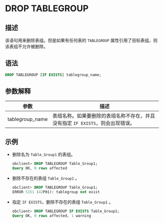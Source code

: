 # DROP TABLEGROUP

## 描述

该语句用来删除表组。但是如果有任何表的 `TABLEGROUP` 属性引用了目标表组，则该表组不允许被删除。

## 语法

```sql
DROP TABLEGROUP [IF EXISTS] tablegroup_name;
```

## 参数解释

|     **参数**      |                    **描述**                     |
|-----------------|-----------------------------------------------|
| tablegroup_name | 表组名称。如果要删除的表组名称不存在，并且没有指定 `IF EXISTS`，则会出现错误。 |

## 示例

* 删除名为 `Table_Group1` 的表组。

  ```sql
  obclient> DROP TABLEGROUP Table_Group1;
  Query OK, 0 rows affected
  ```

* 删除不存在的表组 `Table_Group1` 。

  ```sql
  obclient> DROP TABLEGROUP Table_Group1;
  ERROR 5151 (42P01): tablegroup not exist
  ```

* 指定 `IF EXISTS`，删除不存在的表组 `Table_Group1` 。

  ```sql
  obclient> DROP TABLEGROUP IF EXISTS Table_Group1;
  Query OK, 0 rows affected, 1 warning
  ```
